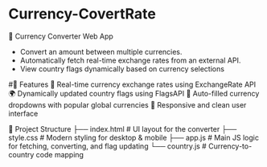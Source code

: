 # Currency-CovertRate

💱 Currency Converter Web App
- Convert an amount between multiple currencies.
- Automatically fetch real-time exchange rates from an external API.
- View country flags dynamically based on currency selections
  
#🚀 Features
🔄 Real-time currency exchange rates using ExchangeRate API
🌍 Dynamically updated country flags using FlagsAPI
🎯 Auto-filled currency dropdowns with popular global currencies
📱 Responsive and clean user interface

📂 Project Structure
├── index.html        # UI layout for the converter
├── style.css         # Modern styling for desktop & mobile
├── app.js            # Main JS logic for fetching, converting, and flag updating
└── country.js        # Currency-to-country code mapping
